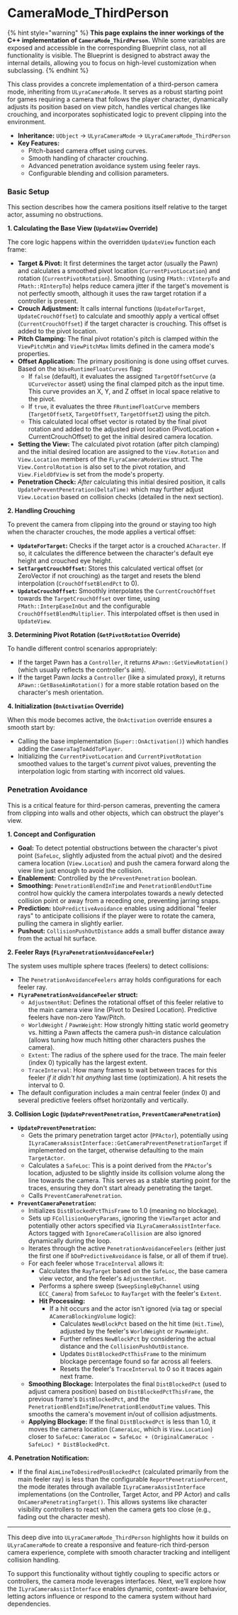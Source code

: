 # CameraMode\_ThirdPerson

{% hint style="warning" %}
**This page explains the inner workings of the C++ implementation of `CameraMode_ThirdPerson`.** While some variables are exposed and accessible in the corresponding Blueprint class, not all functionality is visible. The Blueprint is designed to abstract away the internal details, allowing you to focus on high-level customization when subclassing.
{% endhint %}

This class provides a concrete implementation of a third-person camera mode, inheriting from `ULyraCameraMode`. It serves as a robust starting point for games requiring a camera that follows the player character, dynamically adjusts its position based on view pitch, handles vertical changes like crouching, and incorporates sophisticated logic to prevent clipping into the environment.

* **Inheritance:** `UObject` -> `ULyraCameraMode` -> `ULyraCameraMode_ThirdPerson`
* **Key Features:**
  * Pitch-based camera offset using curves.
  * Smooth handling of character crouching.
  * Advanced penetration avoidance system using feeler rays.
  * Configurable blending and collision parameters.

### Basic Setup

This section describes how the camera positions itself relative to the target actor, assuming no obstructions.

**1. Calculating the Base View (`UpdateView` Override)**

The core logic happens within the overridden `UpdateView` function each frame:

* **Target & Pivot:** It first determines the target actor (usually the Pawn) and calculates a smoothed pivot location (`CurrentPivotLocation`) and rotation (`CurrentPivotRotation`). Smoothing (using `FMath::VInterpTo` and `FMath::RInterpTo`) helps reduce camera jitter if the target's movement is not perfectly smooth, although it uses the raw target rotation if a controller is present.
* **Crouch Adjustment:** It calls internal functions (`UpdateForTarget`, `UpdateCrouchOffset`) to calculate and smoothly apply a vertical offset (`CurrentCrouchOffset`) if the target character is crouching. This offset is added to the pivot location.
* **Pitch Clamping:** The final pivot rotation's pitch is clamped within the `ViewPitchMin` and `ViewPitchMax` limits defined in the camera mode's properties.
* **Offset Application:** The primary positioning is done using offset curves. Based on the `bUseRuntimeFloatCurves` flag:
  * If `false` (default), it evaluates the assigned `TargetOffsetCurve` (a `UCurveVector` asset) using the final clamped pitch as the input time. This curve provides an X, Y, and Z offset in local space relative to the pivot.
  * If `true`, it evaluates the three `FRuntimeFloatCurve` members (`TargetOffsetX`, `TargetOffsetY`, `TargetOffsetZ`) using the pitch.
  * This calculated local offset vector is rotated by the final pivot rotation and added to the adjusted pivot location (PivotLocation + CurrentCrouchOffset) to get the initial desired camera location.
* **Setting the View:** The calculated pivot rotation (after pitch clamping) and the initial desired location are assigned to the `View.Rotation` and `View.Location` members of the `FLyraCameraModeView` struct. The `View.ControlRotation` is also set to the pivot rotation, and `View.FieldOfView` is set from the mode's property.
* **Penetration Check:** _After_ calculating this initial desired position, it calls `UpdatePreventPenetration(DeltaTime)` which may further adjust `View.Location` based on collision checks (detailed in the next section).

**2. Handling Crouching**

To prevent the camera from clipping into the ground or staying too high when the character crouches, the mode applies a vertical offset:

* **`UpdateForTarget`:** Checks if the target actor is a crouched `ACharacter`. If so, it calculates the difference between the character's default eye height and crouched eye height.
* **`SetTargetCrouchOffset`:** Stores this calculated vertical offset (or ZeroVector if not crouching) as the target and resets the blend interpolation (`CrouchOffsetBlendPct` to 0).
* **`UpdateCrouchOffset`:** Smoothly interpolates the `CurrentCrouchOffset` towards the `TargetCrouchOffset` over time, using `FMath::InterpEaseInOut` and the configurable `CrouchOffsetBlendMultiplier`. This interpolated offset is then used in `UpdateView`.

**3. Determining Pivot Rotation (`GetPivotRotation` Override)**

To handle different control scenarios appropriately:

* If the target Pawn has a `Controller`, it returns `APawn::GetViewRotation()` (which usually reflects the controller's aim).
* If the target Pawn _lacks_ a `Controller` (like a simulated proxy), it returns `APawn::GetBaseAimRotation()` for a more stable rotation based on the character's mesh orientation.

**4. Initialization (`OnActivation` Override)**

When this mode becomes active, the `OnActivation` override ensures a smooth start by:

* Calling the base implementation (`Super::OnActivation()`) which handles adding the `CameraTagToAddToPlayer`.
* Initializing the `CurrentPivotLocation` and `CurrentPivotRotation` smoothed values to the target's _current_ pivot values, preventing the interpolation logic from starting with incorrect old values.

### Penetration Avoidance

This is a critical feature for third-person cameras, preventing the camera from clipping into walls and other objects, which can obstruct the player's view.

**1. Concept and Configuration**

* **Goal:** To detect potential obstructions between the character's pivot point (`SafeLoc`, slightly adjusted from the actual pivot) and the desired camera location (`View.Location`) and push the camera forward along the view line just enough to avoid the collision.
* **Enablement:** Controlled by the `bPreventPenetration` boolean.
* **Smoothing:** `PenetrationBlendInTime` and `PenetrationBlendOutTime` control how quickly the camera interpolates towards a newly detected collision point or away from a receding one, preventing jarring snaps.
* **Prediction:** `bDoPredictiveAvoidance` enables using additional "feeler rays" to anticipate collisions if the player were to rotate the camera, pulling the camera in slightly earlier.
* **Pushout:** `CollisionPushOutDistance` adds a small buffer distance away from the actual hit surface.

**2. Feeler Rays (`FLyraPenetrationAvoidanceFeeler`)**

The system uses multiple sphere traces (feelers) to detect collisions:

* The `PenetrationAvoidanceFeelers` array holds configurations for each feeler ray.
* **`FLyraPenetrationAvoidanceFeeler` struct:**
  * `AdjustmentRot`: Defines the rotational offset of this feeler relative to the main camera view line (Pivot to Desired Location). Predictive feelers have non-zero Yaw/Pitch.
  * `WorldWeight` / `PawnWeight`: How strongly hitting static world geometry vs. hitting a Pawn affects the camera push-in distance calculation (allows tuning how much hitting other characters pushes the camera).
  * `Extent`: The radius of the sphere used for the trace. The main feeler (index 0) typically has the largest extent.
  * `TraceInterval`: How many frames to wait between traces for this feeler _if it didn't hit anything_ last time (optimization). A hit resets the interval to 0.
* The default configuration includes a main central feeler (index 0) and several predictive feelers offset horizontally and vertically.

**3. Collision Logic (`UpdatePreventPenetration`, `PreventCameraPenetration`)**

* **`UpdatePreventPenetration`:**
  * Gets the primary penetration target actor (`PPActor`), potentially using `ILyraCameraAssistInterface::GetCameraPreventPenetrationTarget` if implemented on the target, otherwise defaulting to the main `TargetActor`.
  * Calculates a `SafeLoc`: This is a point derived from the `PPActor`'s location, adjusted to be slightly inside its collision volume along the line towards the camera. This serves as a stable starting point for the traces, ensuring they don't start already penetrating the target.
  * Calls `PreventCameraPenetration`.
* **`PreventCameraPenetration`:**
  * Initializes `DistBlockedPctThisFrame` to 1.0 (meaning no blockage).
  * Sets up `FCollisionQueryParams`, ignoring the `ViewTarget` actor and potentially other actors specified via `ILyraCameraAssistInterface`. Actors tagged with `IgnoreCameraCollision` are also ignored dynamically during the loop.
  * Iterates through the active `PenetrationAvoidanceFeelers` (either just the first one if `bDoPredictiveAvoidance` is false, or all of them if true).
  * For each feeler whose `TraceInterval` allows it:
    * Calculates the `RayTarget` based on the `SafeLoc`, the base camera view vector, and the feeler's `AdjustmentRot`.
    * Performs a sphere sweep (`SweepSingleByChannel` using `ECC_Camera`) from `SafeLoc` to `RayTarget` with the feeler's `Extent`.
    * **Hit Processing:**
      * If a hit occurs and the actor isn't ignored (via tag or special `ACameraBlockingVolume` logic):
        * Calculates `NewBlockPct` based on the hit time (`Hit.Time`), adjusted by the feeler's `WorldWeight` or `PawnWeight`.
        * Further refines `NewBlockPct` by considering the actual distance and the `CollisionPushOutDistance`.
        * Updates `DistBlockedPctThisFrame` to the minimum blockage percentage found so far across all feelers.
        * Resets the feeler's `TraceInterval` to 0 so it traces again next frame.
  * **Smoothing Blockage:** Interpolates the final `DistBlockedPct` (used to adjust camera position) based on `DistBlockedPctThisFrame`, the previous frame's `DistBlockedPct`, and the `PenetrationBlendInTime`/`PenetrationBlendOutTime` values. This smooths the camera's movement in/out of collision adjustments.
  * **Applying Blockage:** If the final `DistBlockedPct` is less than 1.0, it moves the camera location (`CameraLoc`, which is `View.Location`) closer to `SafeLoc`: `CameraLoc = SafeLoc + (OriginalCameraLoc - SafeLoc) * DistBlockedPct`.

**4. Penetration Notification:**

* If the final `AimLineToDesiredPosBlockedPct` (calculated primarily from the main feeler ray) is less than the configurable `ReportPenetrationPercent`, the mode iterates through available `ILyraCameraAssistInterface` implementations (on the Controller, Target Actor, and PP Actor) and calls `OnCameraPenetratingTarget()`. This allows systems like character visibility controllers to react when the camera gets too close (e.g., fading out the character mesh).

***

This deep dive into `ULyraCameraMode_ThirdPerson` highlights how it builds on `ULyraCameraMode` to create a responsive and feature-rich third-person camera experience, complete with smooth character tracking and intelligent collision handling.

To support this functionality without tightly coupling to specific actors or controllers, the camera mode leverages interfaces. Next, we’ll explore how the `ILyraCameraAssistInterface` enables dynamic, context-aware behavior, letting actors influence or respond to the camera system without hard dependencies.
